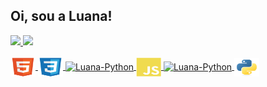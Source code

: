 ## Oi, sou a Luana!</h1>
  <a href="https://github.com/httpsluanas">
  <img height="180em" src="https://github-readme-stats.vercel.app/api?username=httpsluanas&show_icons=true&theme=dark&include_all_commits=true&count_private=true"/>
  <img height="180em" src="https://github-readme-stats.vercel.app/api/top-langs/?username=httpsluanas&layout=compact&langs_count=7&theme=dark"/>
<div style="display: inline_block"><br>
  <img align="center" alt="Luana-HTML" height="30" width="40" src="https://raw.githubusercontent.com/devicons/devicon/master/icons/html5/html5-original.svg">
  <img align="center" alt="Luana-CSS" height="30" width="40" src="https://raw.githubusercontent.com/devicons/devicon/master/icons/css3/css3-original.svg">
   <img align="center" alt="Luana-Python" height="30" width="40" src="https://img.shields.io/badge/Sass-CC6699?style=for-the-badge&logo=sass&logoColor=white">
  <img align="center" alt="Luana-Js" height="30" width="40" src="https://raw.githubusercontent.com/devicons/devicon/master/icons/javascript/javascript-plain.svg">
  <img align="center" alt="Luana-Python" height="30" width="40" src="	https://img.shields.io/badge/jQuery-0769AD?style=for-the-badge&logo=jquery&logoColor=white">
  <img align="center" alt="Luana-Python" height="30" width="40" src="https://raw.githubusercontent.com/devicons/devicon/master/icons/python/python-original.svg">
</div>
